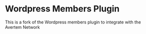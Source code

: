 # Wordpress Members Plugin

This is a fork of the Wordpress members plugin to integrate with the Avertem Network
